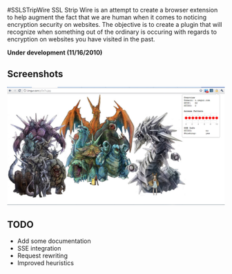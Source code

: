 #SSLSTripWire
SSL Strip Wire is an attempt to create a browser extension to help augment
the fact that we are human when it comes to noticing encryption security
on websites. The objective is to create a plugin that will recognize when
something out of the ordinary is occuring with regards to encryption on
websites you have visited in the past.

<b>Under development (11/16/2010)</b>

## Screenshots
![Sample Popup Info](https://github.com/ameerkat/SSLSTripWire/raw/master/images/readme-popup-demo.jpg)

## TODO
* Add some documentation
* SSE integration
* Request rewriting
* Improved heuristics
